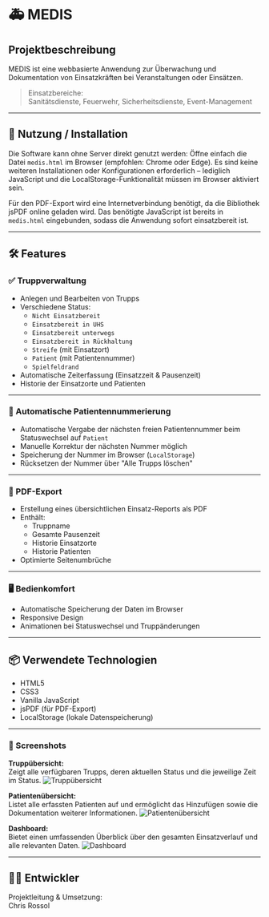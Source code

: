 # 🚑 MEDIS

## Projektbeschreibung

MEDIS ist eine webbasierte Anwendung zur Überwachung und Dokumentation von Einsatzkräften bei Veranstaltungen oder Einsätzen.

> Einsatzbereiche:  
> Sanitätsdienste, Feuerwehr, Sicherheitsdienste, Event-Management

---

## 🚀 Nutzung / Installation

Die Software kann ohne Server direkt genutzt werden: Öffne einfach die Datei `medis.html` im Browser (empfohlen: Chrome oder Edge). Es sind keine weiteren Installationen oder Konfigurationen erforderlich – lediglich JavaScript und die LocalStorage-Funktionalität müssen im Browser aktiviert sein.

Für den PDF-Export wird eine Internetverbindung benötigt, da die Bibliothek jsPDF online geladen wird. Das benötigte JavaScript ist bereits in `medis.html` eingebunden, sodass die Anwendung sofort einsatzbereit ist.

---

## 🛠 Features

### ✅ Truppverwaltung

- Anlegen und Bearbeiten von Trupps
- Verschiedene Status:
  - `Nicht Einsatzbereit`
  - `Einsatzbereit in UHS`
  - `Einsatzbereit unterwegs`
  - `Einsatzbereit in Rückhaltung`
  - `Streife` (mit Einsatzort)
  - `Patient` (mit Patientennummer)
  - `Spielfeldrand`
- Automatische Zeiterfassung (Einsatzzeit & Pausenzeit)
- Historie der Einsatzorte und Patienten

---

### 🔢 Automatische Patientennummerierung

- Automatische Vergabe der nächsten freien Patientennummer beim Statuswechsel auf `Patient`
- Manuelle Korrektur der nächsten Nummer möglich
- Speicherung der Nummer im Browser (`LocalStorage`)
- Rücksetzen der Nummer über "Alle Trupps löschen"

---

### 📄 PDF-Export

- Erstellung eines übersichtlichen Einsatz-Reports als PDF
- Enthält:
  - Truppname
  - Gesamte Pausenzeit
  - Historie Einsatzorte
  - Historie Patienten
- Optimierte Seitenumbrüche

---

### 🖥 Bedienkomfort

- Automatische Speicherung der Daten im Browser
- Responsive Design
- Animationen bei Statuswechsel und Truppänderungen

---

## 📦 Verwendete Technologien

- HTML5
- CSS3
- Vanilla JavaScript
- jsPDF (für PDF-Export)
- LocalStorage (lokale Datenspeicherung)

---

### 📸 Screenshots

**Truppübersicht:**  
Zeigt alle verfügbaren Trupps, deren aktuellen Status und die jeweilige Zeit im Status.
![Truppübersicht](https://i.imgur.com/bumlYnh.png)

**Patientenübersicht:**  
Listet alle erfassten Patienten auf und ermöglicht das Hinzufügen sowie die Dokumentation weiterer Informationen.
![Patientenübersicht](https://i.imgur.com/63NntRl.png)

**Dashboard:**  
Bietet einen umfassenden Überblick über den gesamten Einsatzverlauf und alle relevanten Daten.
![Dashboard](https://i.imgur.com/HmZO7tv.png)

---

## 👨‍💻 Entwickler

Projektleitung & Umsetzung:  
Chris Rossol
